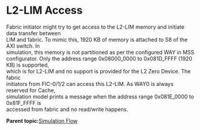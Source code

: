 # L2-LIM Access

Fabric initiator might try to get access to the L2-LIM memory and initiate data transfer between<br /> LIM and fabric. To mimic this, 1920 KB of memory is attached to S8 of the AXI switch. In<br /> simulation, this memory is not partitioned as per the configured WAY in MSS<br /> configurator. Only the address range 0x08000\_0000 to 0x081D\_FFFF \(1920 KB\) is supported,<br /> which is for L2-LIM and no support is provided for the L2 Zero Device. The fabric<br /> initiators from FIC-0/1/2 can access this L2-LIM. As WAY0 is always reserved for Cache,<br /> simulation model prints a message when the address range 0x081E\_0000 to 0x81F\_FFFF is<br /> accessed from fabric and no read/write happens.

**Parent topic:**[Simulation Flow](GUID-C6E6D8E0-C726-46F1-ADEA-D21BA9D5101E.md)


